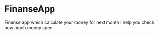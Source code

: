 # FinanseApp
Finanse app which calculate your money for next month i help you check how much money spent

